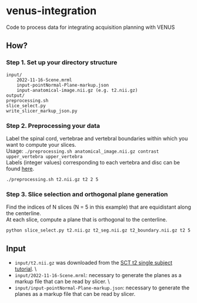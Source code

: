 # venus-integration
Code to process data for integrating acquisition planning with VENUS

## How?
### Step 1. Set up your directory structure
```
input/
	2022-11-16-Scene.mrml
	input-pointNormal-Plane-markup.json
	input-anatomical-image.nii.gz (e.g. t2.nii.gz)
output/
preprocessing.sh
slice_select.py
write_slicer_markup_json.py
```

### Step 2. Preprocessing your data
Label the spinal cord, vertebrae and vertebral boundaries within which you want to compute your slices. \
Usage: `./preprocessing.sh anatomical_image.nii.gz contrast upper_vertebra upper_vertebra` \
Labels (integer values) corresponding to each vertebra and disc can be found [here](https://spinalcordtoolbox.com/user_section/tutorials/registration-to-template/vertebral-labeling/labeling-conventions.html).
```
./preprocessing.sh t2.nii.gz t2 2 5
```

### Step 3. Slice selection and orthogonal plane generation
Find the indices of N slices (N = 5 in this example) that are equidistant along the centerline. \
At each slice, compute a plane that is orthogonal to the centerline. 
```
python slice_select.py t2.nii.gz t2_seg.nii.gz t2_boundary.nii.gz t2 5
```

## Input
* `input/t2.nii.gz` was downloaded from the [SCT t2 single subject tutorial](https://spinalcordtoolbox.com/user_section/tutorials/segmentation/before-starting.html). \
* `input/2022-11-16-Scene.mrml`: necessary to generate the planes as a markup file that can be read by slicer. \
* `input/input-pointNormal-Plane-markup.json`: necessary to generate the planes as a markup file that can be read by slicer.	
